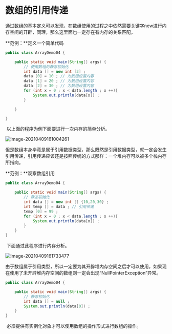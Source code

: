 # 数组的引用传递

​		通过数组的基本定义可以发现，在数组使用的过程之中依然需要关键字new进行内存空间的开辟，同理，那么这里面也一定存在有内存的关系匹配。

**范例：**定义一个简单代码

```java
public class ArrayDemo04 {

	public static void main(String[] args) {
        // 使用数组的静态初始化
        int data [] = new int [3] ;			
        data [0] = 10 ; // 为数组设置内容
        data [1] = 20 ; // 为数组设置内容
        data [2] = 30 ; // 为数组设置内容
        for (int x = 0 ; x < data.length ; x ++){
            System.out.println(data[x]) ;
        }

	}

}
```

​		以上面的程序为例下面要进行一次内存的简单分析。

![image-20210409161004261](https://gitee.com/yu_chao_ping/typora/raw/master/images/image-20210409161004261.png)

​		但是数组本身毕竟是属于引用数据类型，那么既然是引用数据类型，就一定会发生引用传递，引用传递应该还是按照传统的方式那样：一个堆内存可以被多个栈内存所指向。

**范例：**观察数组引用

```java
public class ArrayDemo04 {

	public static void main(String[] args) {
        // 静态初始化
		int data [] = new int [] {10,20,30} ;
        int temp [] = data ; // 引用传递
        temp [0] = 99 ;
        for (int x = 0 ; x < data.length ; x ++){
            System.out.println(data[x]) ;
        }
	}
}
```

​		下面通过此程序进行内存分析。

![image-20210409161733477](https://gitee.com/yu_chao_ping/typora/raw/master/images/image-20210409161733477.png)

​		由于数组属于引用类型，所以一定要为其开辟堆内存空间之后才可以使用，如果现在使用了未开辟堆内存空间的数组则一定会出现“NullPointerException”异常。

```java
public class ArrayDemo04 {

	public static void main(String[] args) {
        // 静态初始化
		int data [] = null ;
        System.out.println(data[0]) ;
	}
}
```

​		必须提供有实例化对象才可以使用数组的操作形式进行数组的操作。

